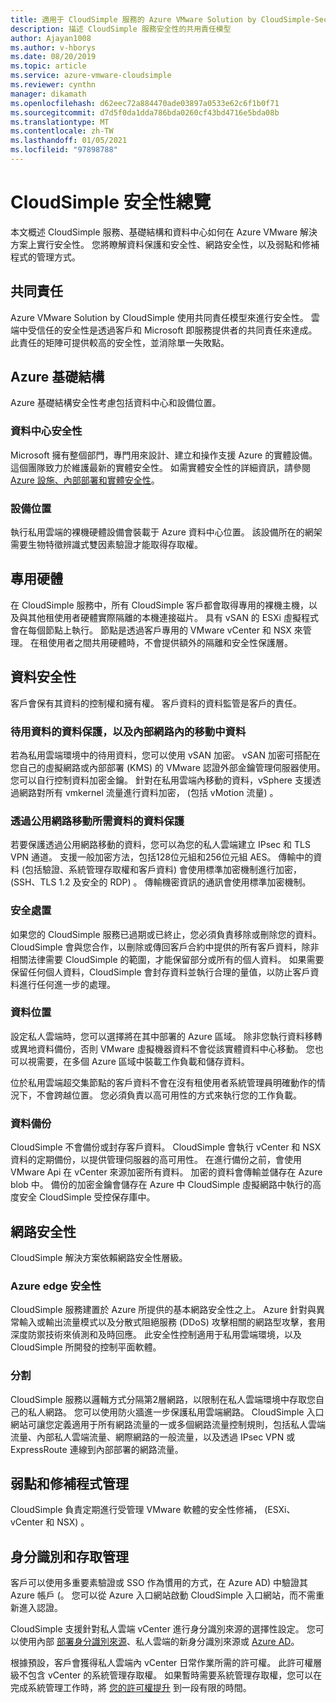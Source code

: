```yaml
---
title: 適用于 CloudSimple 服務的 Azure VMware Solution by CloudSimple-Security
description: 描述 CloudSimple 服務安全性的共用責任模型
author: Ajayan1008
ms.author: v-hborys
ms.date: 08/20/2019
ms.topic: article
ms.service: azure-vmware-cloudsimple
ms.reviewer: cynthn
manager: dikamath
ms.openlocfilehash: d62eec72a884470ade03897a0533e62c6f1b0f71
ms.sourcegitcommit: d7d5f0da1dda786bda0260cf43bd4716e5bda08b
ms.translationtype: MT
ms.contentlocale: zh-TW
ms.lasthandoff: 01/05/2021
ms.locfileid: "97898788"
---
```

# <a name="cloudsimple-security-overview"></a>CloudSimple 安全性總覽

本文概述 CloudSimple 服務、基礎結構和資料中心如何在 Azure VMware 解決方案上實行安全性。 您將瞭解資料保護和安全性、網路安全性，以及弱點和修補程式的管理方式。

## <a name="shared-responsibility"></a>共同責任

Azure VMware Solution by CloudSimple 使用共同責任模型來進行安全性。 雲端中受信任的安全性是透過客戶和 Microsoft 即服務提供者的共同責任來達成。 此責任的矩陣可提供較高的安全性，並消除單一失敗點。

## <a name="azure-infrastructure"></a>Azure 基礎結構

Azure 基礎結構安全性考慮包括資料中心和設備位置。

### <a name="datacenter-security"></a>資料中心安全性

Microsoft 擁有整個部門，專門用來設計、建立和操作支援 Azure 的實體設備。 這個團隊致力於維護最新的實體安全性。 如需實體安全性的詳細資訊，請參閱 [Azure 設施、內部部署和實體安全性](../security/fundamentals/physical-security.md)。

### <a name="equipment-location"></a>設備位置

執行私用雲端的裸機硬體設備會裝載于 Azure 資料中心位置。  該設備所在的網架需要生物特徵辨識式雙因素驗證才能取得存取權。

## <a name="dedicated-hardware"></a>專用硬體

在 CloudSimple 服務中，所有 CloudSimple 客戶都會取得專用的裸機主機，以及與其他租使用者硬體實際隔離的本機連接磁片。 具有 vSAN 的 ESXi 虛擬程式會在每個節點上執行。 節點是透過客戶專用的 VMware vCenter 和 NSX 來管理。 在租使用者之間共用硬體時，不會提供額外的隔離和安全性保護層。

## <a name="data-security"></a>資料安全性

客戶會保有其資料的控制權和擁有權。 客戶資料的資料監管是客戶的責任。

### <a name="data-protection-for-data-at-rest-and-data-in-motion-within-internal-networks"></a>待用資料的資料保護，以及內部網路內的移動中資料

若為私用雲端環境中的待用資料，您可以使用 vSAN 加密。 vSAN 加密可搭配在您自己的虛擬網路或內部部署 (KMS) 的 VMware 認證外部金鑰管理伺服器使用。  您可以自行控制資料加密金鑰。 針對在私用雲端內移動的資料，vSphere 支援透過網路對所有 vmkernel 流量進行資料加密， (包括 vMotion 流量) 。

### <a name="data-protection-for-data-that-is-required-to-move-through-public-networks"></a>透過公用網路移動所需資料的資料保護

若要保護透過公用網路移動的資料，您可以為您的私人雲端建立 IPsec 和 TLS VPN 通道。 支援一般加密方法，包括128位元組和256位元組 AES。 傳輸中的資料 (包括驗證、系統管理存取權和客戶資料) 會使用標準加密機制進行加密， (SSH、TLS 1.2 及安全的 RDP) 。 傳輸機密資訊的通訊會使用標準加密機制。

### <a name="secure-disposal"></a>安全處置

如果您的 CloudSimple 服務已過期或已終止，您必須負責移除或刪除您的資料。 CloudSimple 會與您合作，以刪除或傳回客戶合約中提供的所有客戶資料，除非相關法律需要 CloudSimple 的範圍，才能保留部分或所有的個人資料。 如果需要保留任何個人資料，CloudSimple 會封存資料並執行合理的量值，以防止客戶資料進行任何進一步的處理。

### <a name="data-location"></a>資料位置

設定私人雲端時，您可以選擇將在其中部署的 Azure 區域。 除非您執行資料移轉或異地資料備份，否則 VMware 虛擬機器資料不會從該實體資料中心移動。 您也可以視需要，在多個 Azure 區域中裝載工作負載和儲存資料。

位於私用雲端超交集節點的客戶資料不會在沒有租使用者系統管理員明確動作的情況下，不會跨越位置。 您必須負責以高可用性的方式來執行您的工作負載。

### <a name="data-backups"></a>資料備份

CloudSimple 不會備份或封存客戶資料。 CloudSimple 會執行 vCenter 和 NSX 資料的定期備份，以提供管理伺服器的高可用性。 在進行備份之前，會使用 VMware Api 在 vCenter 來源加密所有資料。 加密的資料會傳輸並儲存在 Azure blob 中。 備份的加密金鑰會儲存在 Azure 中 CloudSimple 虛擬網路中執行的高度安全 CloudSimple 受控保存庫中。

## <a name="network-security"></a>網路安全性

CloudSimple 解決方案依賴網路安全性層級。

### <a name="azure-edge-security"></a>Azure edge 安全性

CloudSimple 服務建置於 Azure 所提供的基本網路安全性之上。 Azure 針對與異常輸入或輸出流量模式以及分散式阻絕服務 (DDoS) 攻擊相關的網路型攻擊，套用深度防禦技術來偵測和及時回應。 此安全性控制適用于私用雲端環境，以及 CloudSimple 所開發的控制平面軟體。

### <a name="segmentation"></a>分割

CloudSimple 服務以邏輯方式分隔第2層網路，以限制在私人雲端環境中存取您自己的私人網路。 您可以使用防火牆進一步保護私用雲端網路。 CloudSimple 入口網站可讓您定義適用于所有網路流量的一或多個網路流量控制規則，包括私人雲端流量、內部私人雲端流量、網際網路的一般流量，以及透過 IPsec VPN 或 ExpressRoute 連線到內部部署的網路流量。

## <a name="vulnerability-and-patch-management"></a>弱點和修補程式管理

CloudSimple 負責定期進行受管理 VMware 軟體的安全性修補， (ESXi、vCenter 和 NSX) 。

## <a name="identity-and-access-management"></a>身分識別和存取管理

客戶可以使用多重要素驗證或 SSO 作為慣用的方式，在 Azure AD) 中驗證其 Azure 帳戶 (。 您可以從 Azure 入口網站啟動 CloudSimple 入口網站，而不需重新進入認證。

CloudSimple 支援針對私人雲端 vCenter 進行身分識別來源的選擇性設定。 您可以使用內部 [部署身分識別來源](set-vcenter-identity.md)、私人雲端的新身分識別來源或 [Azure AD](azure-ad.md)。

根據預設，客戶會獲得私人雲端內 vCenter 日常作業所需的許可權。 此許可權層級不包含 vCenter 的系統管理存取權。 如果暫時需要系統管理存取權，您可以在完成系統管理工作時，將 [您的許可權提升](escalate-private-cloud-privileges.md) 到一段有限的時間。
